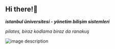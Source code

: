 ## Hi there!🐰
***istanbul üniversitesi - yönetim bilişim sistemleri***

*pilates, biraz kodlama biraz da ranakuş*

![image description](https://media.licdn.com/dms/image/v2/D4D03AQFTTaj9t5ldTg/profile-displayphoto-shrink_200_200/profile-displayphoto-shrink_200_200/0/1725046725376?e=2147483647&v=beta&t=CPb44v2ms_RcuSbJWjrScn8Bg5J3H_DscN5pQoIVJ6U)

<!--
**iremkay/iremkay** is a ✨ _special_ ✨ repository because its `README.md` (this file) appears on your GitHub profile.

